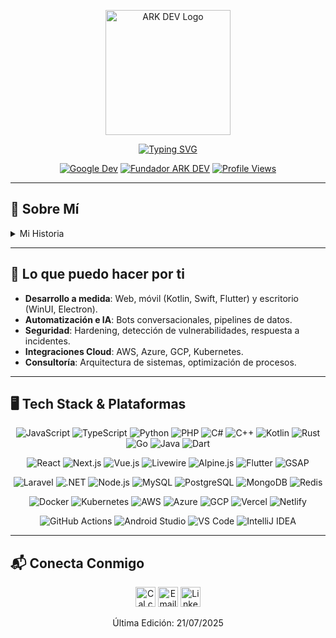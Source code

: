 <p align="center">
  <img src="https://arkdev.pages.dev/src/1001136218removebgpreview.png" alt="ARK DEV Logo" width="200" />
</p>

<p align="center">
  <a href="https://git.io/typing-svg">
    <img src="https://readme-typing-svg.herokuapp.com?font=Fira+Code&weight=700&size=34&duration=3000&pause=5000&color=00FFD1&center=true&vCenter=true&width=1000&lines=%C2%A1Hola%2C+soy+Joel+Andres!" alt="Typing SVG" />
  </a>
</p>

<p align="center">
  <a href="http://g.dev/ark_dev"><img src="https://img.shields.io/badge/Google%20Dev-4285F4?logo=google&style=for-the-badge" alt="Google Dev" /></a>
  <a href="https://arkdev.pages.dev/nosotros"><img src="https://img.shields.io/badge/ARK%20DEV-Fundador-00FFD1?logo=about-dot-me&style=for-the-badge" alt="Fundador ARK DEV" /></a>
<a href="https://github.com/ark-dev">
  <img src="https://komarev.com/ghpvc/?username=ark-dev&color=00FFD1&style=for-the-badge&label=Vistas" alt="Profile Views" />
</a>
</p>

---

## 🚀 Sobre Mí

<details>
<summary>Mi Historia</summary>

Soy **Joel Andrés**, ingeniero de sistemas y fundador de **ARK DEV** (abril 2024). Desarrollo proyectos enfocándome en:

- 💻 **Full-Stack**: React, Next.js, Laravel, .NET, Node.js
- 🔐 **Ciberseguridad**: Pentesting, auditorías, SOC
- 🤖 **IA & ML**: TensorFlow, Python, automatización
- 🎨 **UX/UI & Multimedia**: Figma, GSAP, DaVinci Resolve

Actualmente colaboro con un equipo multidisciplinario en ARK DEV, empresa privada dedicada a innovación tecnológica.

</details>

---

## 🌟 Lo que puedo hacer por ti

- **Desarrollo a medida**: Web, móvil (Kotlin, Swift, Flutter) y escritorio (WinUI, Electron).
- **Automatización e IA**: Bots conversacionales, pipelines de datos.
- **Seguridad**: Hardening, detección de vulnerabilidades, respuesta a incidentes.
- **Integraciones Cloud**: AWS, Azure, GCP, Kubernetes.
- **Consultoría**: Arquitectura de sistemas, optimización de procesos.

---

## 🖥️ Tech Stack & Plataformas

<p align="center">
  <!-- Lenguajes y Frameworks -->
  <img alt="JavaScript" src="https://img.shields.io/badge/JavaScript-F7DF1E?logo=javascript&style=for-the-badge" />
  <img alt="TypeScript" src="https://img.shields.io/badge/TypeScript-3178C6?logo=typescript&style=for-the-badge" />
  <img alt="Python" src="https://img.shields.io/badge/Python-3670A0?logo=python&style=for-the-badge" />
  <img alt="PHP" src="https://img.shields.io/badge/PHP-777BB4?logo=php&style=for-the-badge" />
  <img alt="C#" src="https://img.shields.io/badge/C%23-239120?logo=csharp&style=for-the-badge" />
  <img alt="C++" src="https://img.shields.io/badge/C%2B%2B-00599C?logo=cplusplus&style=for-the-badge" />
  <img alt="Kotlin" src="https://img.shields.io/badge/Kotlin-0095D5?logo=kotlin&style=for-the-badge" />
  <img alt="Rust" src="https://img.shields.io/badge/Rust-000000?logo=rust&style=for-the-badge" />
  <img alt="Go" src="https://img.shields.io/badge/Go-00ADD8?logo=go&style=for-the-badge" />
  <img alt="Java" src="https://img.shields.io/badge/Java-007396?logo=java&style=for-the-badge" />
  <img alt="Dart" src="https://img.shields.io/badge/Dart-0175C2?logo=dart&style=for-the-badge" />
</p>

<p align="center">
  <!-- Frontend & Animations -->
  <img alt="React" src="https://img.shields.io/badge/React-61DAFB?logo=react&style=for-the-badge" />
  <img alt="Next.js" src="https://img.shields.io/badge/Next.js-000000?logo=next.js&style=for-the-badge" />
  <img alt="Vue.js" src="https://img.shields.io/badge/Vue.js-35495E?logo=vuedotjs&style=for-the-badge" />
  <img alt="Livewire" src="https://img.shields.io/badge/Livewire-FF2D20?logo=laravel&style=for-the-badge" />
  <img alt="Alpine.js" src="https://img.shields.io/badge/Alpine.js-8BC0D0?logo=alpine.js&style=for-the-badge" />
  <img alt="Flutter" src="https://img.shields.io/badge/Flutter-02569B?logo=flutter&style=for-the-badge" />
  <img alt="GSAP" src="https://img.shields.io/badge/GSAP-88CE02?logo=greensock&style=for-the-badge" />
</p>

<p align="center">
  <!-- Backend & Databases -->
  <img alt="Laravel" src="https://img.shields.io/badge/Laravel-FF2D20?logo=laravel&style=for-the-badge" />
  <img alt=".NET" src="https://img.shields.io/badge/.NET-5C2D91?logo=.net&style=for-the-badge" />
  <img alt="Node.js" src="https://img.shields.io/badge/Node.js-339933?logo=node-dot-js&style=for-the-badge" />
  <img alt="MySQL" src="https://img.shields.io/badge/MySQL-4479A1?logo=mysql&style=for-the-badge" />
  <img alt="PostgreSQL" src="https://img.shields.io/badge/PostgreSQL-4169E1?logo=postgresql&style=for-the-badge" />
  <img alt="MongoDB" src="https://img.shields.io/badge/MongoDB-47A248?logo=mongodb&style=for-the-badge" />
  <img alt="Redis" src="https://img.shields.io/badge/Redis-DC382D?logo=redis&style=for-the-badge" />
</p>

<p align="center">
  <!-- DevOps & Cloud -->
  <img alt="Docker" src="https://img.shields.io/badge/Docker-2496ED?logo=docker&style=for-the-badge" />
  <img alt="Kubernetes" src="https://img.shields.io/badge/Kubernetes-326CE5?logo=kubernetes&style=for-the-badge" />
  <img alt="AWS" src="https://img.shields.io/badge/AWS-232F3E?logo=amazonaws&style=for-the-badge" />
  <img alt="Azure" src="https://img.shields.io/badge/Azure-0078D4?logo=microsoftazure&style=for-the-badge" />
  <img alt="GCP" src="https://img.shields.io/badge/GCP-4285F4?logo=googlecloud&style=for-the-badge" />
  <img alt="Vercel" src="https://img.shields.io/badge/Vercel-000000?logo=vercel&style=for-the-badge" />
  <img alt="Netlify" src="https://img.shields.io/badge/Netlify-00C7B7?logo=netlify&style=for-the-badge" />
</p>

<p align="center">
  <!-- Tools & IDEs -->
  <img alt="GitHub Actions" src="https://img.shields.io/badge/GitHub_Actions-2088FF?logo=githubactions&style=for-the-badge" />
  <img alt="Android Studio" src="https://img.shields.io/badge/Android_Studio-3DDC84?logo=android&style=for-the-badge" />
  <img alt="VS Code" src="https://img.shields.io/badge/VS_Code-007ACC?logo=visual-studio-code&style=for-the-badge" />
  <img alt="IntelliJ IDEA" src="https://img.shields.io/badge/IntelliJ_IDEA-000000?logo=intellij-idea&style=for-the-badge" />
</p>

---

## 📬 Conecta Conmigo

<p align="center">
  <a href="https://cal.com/ark-dev" title="Agendar reunión"><img src="https://img.icons8.com/windows/48/00FFD1/appointment-reminders--v1.png" width="32" alt="Cal.com" /></a>
  <a href="mailto:arkdev77@gmail.com" title="Email"><img src="https://img.icons8.com/windows/48/00FFD1/new-post.png" width="32" alt="Email" /></a>
  <a href="www.linkedin.com/in/joel-andres-c-090078345" title="LinkedIn"><img src="https://img.icons8.com/windows/48/00FFD1/linkedin.png" width="32" alt="LinkedIn" /></a>
</p>

<p align="center">Última Edición: 21/07/2025</p>

